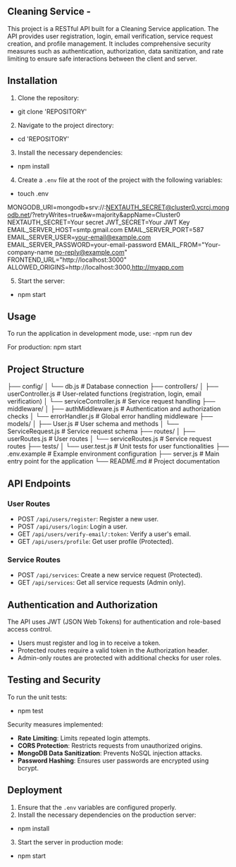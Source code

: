 ## Cleaning Service -  

This project is a RESTful API built for a Cleaning Service application. The API provides user registration, login, email verification, service request creation, and profile management. It includes comprehensive security measures such as authentication, authorization, data sanitization, and rate limiting to ensure safe interactions between the client and server.

## Installation

1. Clone the repository:

- git clone 'REPOSITORY'

2. Navigate to the project directory:

- cd 'REPOSITORY'

3. Install the necessary dependencies:

- npm install

4. Create a `.env` file at the root of the project with the following variables:

- touch .env

MONGODB_URI=mongodb+srv://<userName>:NEXTAUTH_SECRET@cluster0.ycrcj.mongodb.net/?retryWrites=true&w=majority&appName=Cluster0
NEXTAUTH_SECRET=Your secret
JWT_SECRET=Your JWT Key
EMAIL_SERVER_HOST=smtp.gmail.com
EMAIL_SERVER_PORT=587
EMAIL_SERVER_USER=your-email@example.com
EMAIL_SERVER_PASSWORD=your-email-password
EMAIL_FROM="Your-company-name no-reply@example.com"
FRONTEND_URL="http://localhost:3000"
ALLOWED_ORIGINS=http://localhost:3000,http://myapp.com

5. Start the server:

- npm start

## Usage

To run the application in development mode, use:
-npm run dev

For production:
npm start

## Project Structure

├── config/
│ └── db.js # Database connection
├── controllers/
│ ├── userController.js # User-related functions (registration, login, email verification)
│ └── serviceController.js # Service request handling
├── middleware/
│ ├── authMiddleware.js # Authentication and authorization checks
│ └── errorHandler.js # Global error handling middleware
├── models/
│ ├── User.js # User schema and methods
│ └── ServiceRequest.js # Service request schema
├── routes/
│ ├── userRoutes.js # User routes
│ └── serviceRoutes.js # Service request routes
├── tests/
│ └── user.test.js # Unit tests for user functionalities
├── .env.example # Example environment configuration
├── server.js # Main entry point for the application
└── README.md # Project documentation

## API Endpoints

### User Routes

- POST `/api/users/register`: Register a new user.
- POST `/api/users/login`: Login a user.
- GET `/api/users/verify-email/:token`: Verify a user's email.
- GET `/api/users/profile`: Get user profile (Protected).

### Service Routes

- POST `/api/services`: Create a new service request (Protected).
- GET `/api/services`: Get all service requests (Admin only).

## Authentication and Authorization

The API uses JWT (JSON Web Tokens) for authentication and role-based access control.

- Users must register and log in to receive a token.
- Protected routes require a valid token in the Authorization header.
- Admin-only routes are protected with additional checks for user roles.

## Testing and Security

To run the unit tests:

- npm test

Security measures implemented:

- **Rate Limiting**: Limits repeated login attempts.
- **CORS Protection**: Restricts requests from unauthorized origins.
- **MongoDB Data Sanitization**: Prevents NoSQL injection attacks.
- **Password Hashing**: Ensures user passwords are encrypted using bcrypt.

## Deployment

1. Ensure that the `.env` variables are configured properly.
2. Install the necessary dependencies on the production server:

- npm install

3. Start the server in production mode:

- npm start

